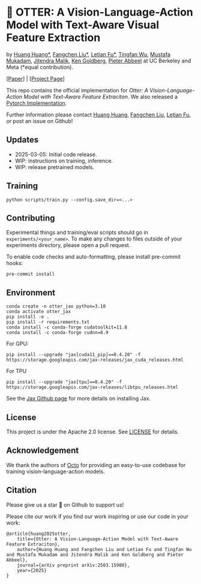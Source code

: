# 🦦 OTTER: A Vision-Language-Action Model with Text-Aware Visual Feature Extraction
by <a href="https://qingh097.github.io/">Huang Huang*</a>, <a href="https://fangchenliu.github.io/">Fangchen Liu*</a>, <a href="https://max-fu.github.io">Letian Fu*</a>, <a href="https://scholar.google.com/citations?user=9bt2Z5QAAAAJ&hl=en">Tingfan Wu</a>, <a href="https://www.mustafamukadam.com/">Mustafa Mukadam</a>, <a href="https://people.eecs.berkeley.edu/~malik/">Jitendra Malik</a>, <a href="https://goldberg.berkeley.edu">Ken Goldberg</a>, <a href="https://people.eecs.berkeley.edu/~pabbeel/">Pieter Abbeel</a> at UC Berkeley and Meta (*equal contribution).

[[Paper](http://arxiv.org/abs/2503.03734)] | [[Project Page](https://ottervla.github.io/)]

This repo contains the official implementation for *Otter: A Vision-Language-Action Model with Text-Aware Feature Extraciton*. We also released a [Pytorch Implementation](https://github.com/Max-Fu/otter).


Further information please contact <a href="https://qingh097.github.io/">Huang Huang</a>, <a href="https://fangchenliu.github.io/">Fangchen Liu</a>, <a href="https://max-fu.github.io">Letian Fu</a>, or post an issue on Github!

## Updates 
- 2025-03-05: Initial code release. 
- WIP: instructions on training, inference.
- WIP: release pretrained models.

## Training

```
python scripts/train.py --config.save_dir=<...>
```

## Contributing
Experimental things and training/eval scripts should go in `experiments/<your_name>`. To make any changes to files outside of your experiments directory, please open a pull request.

To enable code checks and auto-formatting, please install pre-commit hooks:
```
pre-commit install
```

## Environment
```
conda create -n otter_jax python=3.10
conda activate otter_jax
pip install -e .
pip install -r requirements.txt
conda install -c conda-forge cudatoolkit=11.8
conda install -c conda-forge cudnn=8.9
```
For GPU:
```
pip install --upgrade "jax[cuda11_pip]==0.4.20" -f https://storage.googleapis.com/jax-releases/jax_cuda_releases.html
```

For TPU
```
pip install --upgrade "jax[tpu]==0.4.20" -f https://storage.googleapis.com/jax-releases/libtpu_releases.html
```
See the [Jax Github page](https://github.com/google/jax) for more details on installing Jax.

## License
This project is under the Apache 2.0 license. See [LICENSE](LICENSE.txt) for details.

## Acknowledgement
We thank the authors of [Octo](https://octo-models.github.io/) for providing an easy-to-use codebase for training vision-language-action models.

## Citation 
Please give us a star 🌟 on Github to support us!

Please cite our work if you find our work inspiring or use our code in your work:
```
@article{huang2025otter,
    title={Otter: A Vision-Language-Action Model with Text-Aware Feature Extraciton}, 
    author={Huang Huang and Fangchen Liu and Letian Fu and Tingfan Wu and Mustafa Mukadam and Jitendra Malik and Ken Goldberg and Pieter Abbeel},
    journal={arXiv preprint arXiv:2503.15980},
    year={2025}
}
```
